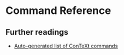 # Command Reference

## Further readings

- [Auto-generated list of ConTeXt commands][1]

[1]: http://www.pragma-ade.com/general/qrcs/setup-en.pdf
